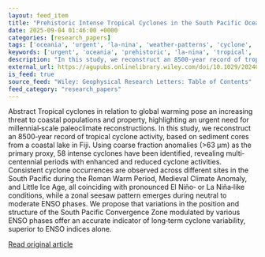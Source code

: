 ```yaml
---
layout: feed_item
title: "Prehistoric Intense Tropical Cyclones in the South Pacific Ocean"
date: 2025-09-04 01:46:00 +0000
categories: [research_papers]
tags: ['oceania', 'urgent', 'la-nina', 'weather-patterns', 'cyclone', 'tropical-storms', 'pacific-region', 'el-nino']
keywords: ['urgent', 'oceania', 'prehistoric', 'la-nina', 'tropical', 'weather-patterns', 'intense', 'cyclone']
description: "In this study, we reconstruct an 8500‐year record of tropical cyclone activity, based on sediment cores from a coastal lake in Fiji"
external_url: https://agupubs.onlinelibrary.wiley.com/doi/10.1029/2024GL113976?af=R
is_feed: true
source_feed: "Wiley: Geophysical Research Letters: Table of Contents"
feed_category: "research_papers"
---
```


Abstract Tropical cyclones in relation to global warming pose an increasing threat to coastal populations and property, highlighting an urgent need for millennial‐scale paleoclimate reconstructions. In this study, we reconstruct an 8500‐year record of tropical cyclone activity, based on sediment cores from a coastal lake in Fiji. Using coarse fraction anomalies (>63 μm) as the primary proxy, 58 intense cyclones have been identified, revealing multi‐centennial periods with enhanced and reduced cyclone activities. Consistent cyclone occurrences are observed across different sites in the South Pacific during the Roman Warm Period, Medieval Climate Anomaly, and Little Ice Age, all coinciding with pronounced El Niño‐ or La Niña‐like conditions, while a zonal seesaw pattern emerges during neutral to moderate ENSO phases. We propose that variations in the position and structure of the South Pacific Convergence Zone modulated by various ENSO phases offer an accurate indicator of long‐term cyclone variability, superior to ENSO indices alone.

[Read original article](https://agupubs.onlinelibrary.wiley.com/doi/10.1029/2024GL113976?af=R)
